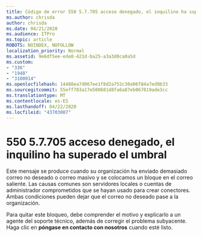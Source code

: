 ```yaml
---
title: Código de error 550 5.7.705 acceso denegado, el inquilino ha superado el umbral
ms.author: chrisda
author: chrisda
ms.date: 04/21/2020
ms.audience: ITPro
ms.topic: article
ROBOTS: NOINDEX, NOFOLLOW
localization_priority: Normal
ms.assetid: 9e6df5ee-ede8-421d-ba25-a3a3d0ca0a5d
ms.custom:
- "336"
- "1948"
- "3100014"
ms.openlocfilehash: 14488ea7d067ee1f8d2a752c30a06f84a7ed9b33
ms.sourcegitcommit: 55eff703a17e500681d8fa6a87eb067019ade3cc
ms.translationtype: MT
ms.contentlocale: es-ES
ms.lasthandoff: 04/22/2020
ms.locfileid: "43703007"
---
```

# <a name="550-57705-access-denied-tenant-has-exceeded-threshold"></a>550 5.7.705 acceso denegado, el inquilino ha superado el umbral

Este mensaje se produce cuando su organización ha enviado demasiado correo no deseado o correo masivo y se colocamos un bloque en el correo saliente.
Las causas comunes son servidores locales o cuentas de administrador comprometidos que se hayan usado para crear conectores. Ambas condiciones pueden dejar que el correo no deseado pase a la organización.

Para quitar este bloqueo, debe comprender el motivo y explicarlo a un agente del soporte técnico, además de corregir el problema subyacente.
Haga clic en **póngase en contacto con nosotros** cuando esté listo.
